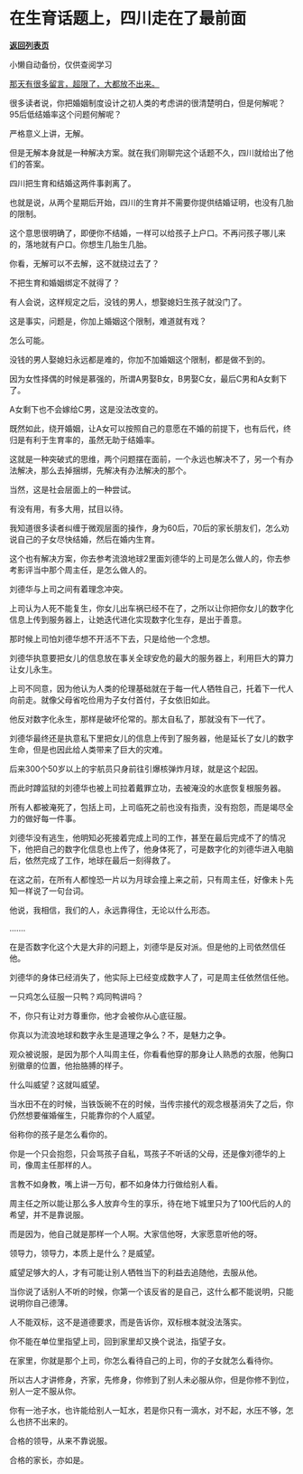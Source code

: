 # 在生育话题上，四川走在了最前面

[**返回列表页**](/gzh/记忆承载3)

小懒自动备份，仅供查阅学习

[那天有很多留言，超限了，大都放不出来。](http://mp.weixin.qq.com/s?__biz=MzU0MjYwNDU2Mw==&mid=2247509481&idx=1&sn=34a382061018e68e2e516110e8641451&chksm=fb1ac995cc6d4083b9f27cc893b88b94c09d2dc294d5855071da35b9e33a41317e2d620b37c9&scene=21#wechat_redirect)

很多读者说，你把婚姻制度设计之初人类的考虑讲的很清楚明白，但是何解呢？95后低结婚率这个问题何解呢？

严格意义上讲，无解。  

但是无解本身就是一种解决方案。就在我们刚聊完这个话题不久，四川就给出了他们的答案。  

四川把生育和结婚这两件事剥离了。

也就是说，从两个星期后开始，四川的生育并不需要你提供结婚证明，也没有几胎的限制。  

这个意思很明确了，即便你不结婚，一样可以给孩子上户口。不再问孩子哪儿来的，落地就有户口。你想生几胎生几胎。

你看，无解可以不去解，这不就绕过去了？

不把生育和婚姻绑定不就得了？  

有人会说，这样规定之后，没钱的男人，想娶媳妇生孩子就没门了。

这是事实，问题是，你加上婚姻这个限制，难道就有戏？

怎么可能。

没钱的男人娶媳妇永远都是难的，你加不加婚姻这个限制，都是做不到的。  

因为女性择偶的时候是慕强的，所谓A男娶B女，B男娶C女，最后C男和A女剩下了。  

A女剩下也不会嫁给C男，这是没法改变的。  

既然如此，绕开婚姻，让A女可以按照自己的意愿在不婚的前提下，也有后代，终归是有利于生育率的，虽然无助于结婚率。  

这就是一种突破式的思维，两个问题摆在面前，一个永远也解决不了，另一个有办法解决，那么去掉捆绑，先解决有办法解决的那个。  

当然，这是社会层面上的一种尝试。

有没有用，有多大用，拭目以待。  

我知道很多读者纠缠于微观层面的操作，身为60后，70后的家长朋友们，怎么劝说自己的子女尽快结婚，然后在婚内生育。

这个也有解决方案，你去参考流浪地球2里面刘德华的上司是怎么做人的，你去参考影评当中那个周主任，是怎么做人的。

刘德华与上司之间有着理念冲突。  

上司认为人死不能复生，你女儿出车祸已经不在了，之所以让你把你女儿的数字化信息上传到服务器上，让她迭代进化实现数字化生存，是出于善意。

那时候上司怕刘德华想不开活不下去，只是给他一个念想。

刘德华执意要把女儿的信息放在事关全球安危的最大的服务器上，利用巨大的算力让女儿永生。  

上司不同意，因为他认为人类的伦理基础就在于每一代人牺牲自己，托着下一代人向前走。就像父母省吃俭用为子女付首付，子女依旧如此。  

他反对数字化永生，那样是破坏伦常的。那太自私了，那就没有下一代了。

刘德华最终还是执意私下里把女儿的信息上传到了服务器，他是延长了女儿的数字生命，但是也因此给人类带来了巨大的灾难。  

后来300个50岁以上的宇航员只身前往引爆核弹炸月球，就是这个起因。

而此时蹲监狱的刘德华也被上司拉着戴罪立功，去被淹没的水底恢复根服务器。

所有人都被淹死了，包括上司，上司临死之前也没有指责，没有抱怨，而是竭尽全力的做好每一件事。  

刘德华没有逃生，他明知必死接着完成上司的工作，甚至在最后完成不了的情况下，他把自己的数字化信息也上传了，他身体死了，可是数字化的刘德华进入电脑后，依然完成了工作，地球在最后一刻得救了。  

在这之前，在所有人都惶恐一片以为月球会撞上来之前，只有周主任，好像未卜先知一样说了一句台词。  

他说，我相信，我们的人，永远靠得住，无论以什么形态。

.......  

在是否数字化这个大是大非的问题上，刘德华是反对派。但是他的上司依然信任他。

刘德华的身体已经消失了，他实际上已经变成数字人了，可是周主任依然信任他。

一只鸡怎么征服一只鸭？鸡同鸭讲吗？  

不，你只有让对方尊重你，他才会被你从心底征服。

你真以为流浪地球和数字永生是道理之争么？不，是魅力之争。  

观众被说服，是因为那个人叫周主任，你看看他穿的那身让人熟悉的衣服，他胸口别徽章的位置，他抬胳膊的样子。  

什么叫威望？这就叫威望。

当水田不在的时候，当铁饭碗不在的时候，当传宗接代的观念根基消失了之后，你仍然想要催婚催生，只能靠你的个人威望。  

俗称你的孩子是怎么看你的。  

你是一个只会抱怨，只会骂孩子自私，骂孩子不听话的父母，还是像刘德华的上司，像周主任那样的人。  

言教不如身教，嘴上讲一万句，都不如身体力行做给别人看。

周主任之所以能让那么多人放弃今生的享乐，待在地下城里只为了100代后的人的希望，并不是靠说服。

而是因为，他自己就是那样一个人啊。大家信他呀，大家愿意听他的呀。

领导力，领导力，本质上是什么？是威望。

威望足够大的人，才有可能让别人牺牲当下的利益去追随他，去服从他。  

当你说了话别人不听的时候，你第一个该反省的是自己，这什么都不能说明，只能说明你自己德薄。  

人不能双标，这不是道德要求，而是告诉你，双标根本就没法落实。  

你不能在单位里指望上司，回到家里却又换个说法，指望子女。

在家里，你就是那个上司，你怎么看待自己的上司，你的子女就怎么看待你。  

所以古人才讲修身，齐家，先修身，你修到了别人未必服从你，但是你修不到位，别人一定不服从你。  

你有一池子水，也许能给别人一缸水，若是你只有一滴水，对不起，水压不够，怎么也挤不出来的。

合格的领导，从来不靠说服。

合格的家长，亦如是。

